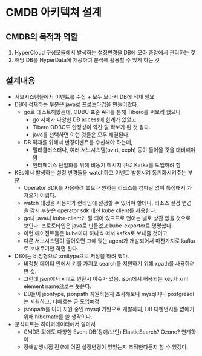 # CMDB 아키텍쳐 설계

## CMDB의 목적과 역할

1. HyperCloud 구성모듈에서 발생하는 설정변경을 DB에 모아 중앙에서 관리하는 것
2. 해당 DB를 HyperData에 제공하여 분석에 활용할 수 있게 하는 것

## 설계내용

- 서브시스템들에서 이벤트를 수집 + 모두 모아서 DB에 적재 필요
- DB에 적재하는 부분은 java로 프로토타입을 만들어봤다.
  - go로 테스트해봤는데, ODBC 표준 API를 통해 Tibero를 써보려 했으나
    - go 자체가 다양한 DB access에 한계가 있었고
    - Tibero ODBC도 안정성이 약간 덜 확보가 된 것 같다.
    - java를 선택하면 이런 것들은 모두 해결된다.
  - DB 적재를 위해서 변경이벤트를 수신해야 하는데,
    - 멀티클러스터나, 여러 서브시스템(ovirt, ceph) 등이 들어올 것을 대비해야 함
    - 인터페이스 단일화를 위해 비동기 메시지 큐로 Kafka를 도입하려 함
- K8s에서 발생하는 설정 변경들을 watch하고 이벤트 발생시켜 동기화시켜주는 부분
  - Operator SDK를 사용하려 했으나 원하는 리소스를 컴파일 없이 특정해서 가져오기 어렵다.
  - watch 대상을 사용자가 런타임에 설정할 수 있어야 할테니, 리소스 설정 변경을 감지 부분은 operator sdk 대신 kube client를 사용한다.
  - go나 java나 kube-client가 잘 되어 있으므로 언어는 별로 상관 없을 것으로 보인다. 프로토타입은 java로 만들었고 kube-exporter로 명명했다.
  - 이런 에이전트들은 kube마다 하나씩 떠서 kafka로 보내줄 것이고
  - 다른 서브시스템이 들어오면 그에 맞는 agent가 개발되어서 마찬가지로 kafka로 보내주기만 하면 된다.
- DB에는 비정형으로 xmltype으로 저장을 하려 했다.
  - 비정형 데이터 안에서 키를 가지고 search를 지원하기 위해 xpath를 사용하려 한 것.
  - 그런데 json에서 xml로 변환시 이슈가 있음. json에서 허용되는 key가 xml element name으로는 못쓴다.
  - DB들이 jsontype, jsonpath 지원하는지 조사해보니 mysql이나 postgresql는 지원하고, 티베로는 곧 도입예정
  - jsonpath를 이미 지원 중인 mysql 기반으로 개발하되, DB 디펜던시를 없애기 위해 hibernate를 쓸 생각이다.
- 분석파트는 하이퍼데이터에서 알아서
  - CMDB 외에도 다양한 Event DB(장애/보안) ElasticSearch? Ozone? 연계하여
  - 장애발생시점 전후에 어떤 설정변경이 있었는지 추적한다든지 할 수 있겠다.
